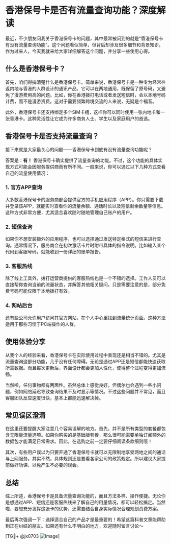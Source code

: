 # 香港保号卡是否有流量查询功能？深度解读

最近，不少朋友问我关于香港保号卡的问题，其中最常被问到的就是“香港保号卡有没有流量查询功能”。这个问题看似简单，但背后却涉及很多细节和背景知识。作为过来人，今天我就来给大家详细解答这个问题，并分享一些使用心得。

## 什么是香港保号卡？

首先，咱们得搞清楚什么是香港保号卡。简单来说，香港保号卡是一种专为经常往返内地与香港的人群设计的通讯产品。它可以在两地通用，既保留了原号码，又避免了漫游费用高的问题。比如，你在香港拨打电话或者发送短信时，会以本地号码计费，而不是漫游资费。这对于需要频繁跨境交流的人来说，无疑是个福音。

此外，香港保号卡还支持绑定多个SIM卡槽，这样你可以同时使用一张内地卡和一张香港卡。这种灵活性让它成为许多商务人士、学生以及家庭用户的首选。

## 香港保号卡是否支持流量查询？

接下来就是大家最关心的问题——香港保号卡到底有没有流量查询功能呢？

答案是：**有！** 香港保号卡确实提供了流量查询的功能。不过，这个功能的具体实现方式可能会因服务提供商而有所不同。一般来说，你可以通过以下几种方式查看自己的流量使用情况：

### 1. 官方APP查询
大多数香港保号卡的服务商都会提供官方的手机应用程序（APP）。你只需要下载并登录该APP，就能实时查看你的流量余额、通话时长以及短信剩余数量等信息。这种方式非常方便，尤其适合喜欢随时随地管理自己账户的用户。

### 2. 短信查询
如果你不想安装额外的应用程序，也可以选择通过发送特定格式的短信来进行查询。通常情况下，服务商会在初次激活卡片时附带具体的指令说明。比如输入某个代码到客服号码，就能收到一份详细的账单报告。

### 3. 客服热线
除了线上工具外，拨打运营商提供的客服热线也是一个不错的选择。工作人员可以直接帮你查询当前的流量状态，并解答其他相关疑问。只是需要注意的是，部分免费号码可能仅限于本地拨打有效。

### 4. 网站后台
还有些公司允许用户访问其官方网站，在个人中心里找到流量统计页面。这种方法适用于那些习惯于PC端操作的人群。

## 使用体验分享

从我个人的经验来看，香港保号卡在实际使用过程中表现还是相当不错的。尤其是流量查询这部分功能，几乎没有任何障碍。无论是通过APP还是短信都能快速获取所需数据。而且每次更新后，界面设计都会更加人性化，使得整个过程变得更加流畅。

当然啦，任何事物都有两面性。虽然总体上感觉良好，但偶尔也会遇到一些小问题，例如网络延迟导致查询结果不及时显示等情况。不过这些问题并不常见，而且客服团队反应速度很快，基本上都能迅速解决掉。

## 常见误区澄清

在这里还要提醒大家注意几个容易误解的地方。首先，并不是所有类型的套餐都包含无限量流量选项。如果你购买的是基础版套餐，那么很可能需要单独订阅额外的数据包才能满足日常需求。因此，在选购之前一定要仔细阅读条款细则哦！

其次，有些用户误以为只要开通了香港保号卡就可以无限制地享受两地之间的通话与上网服务。其实不然，具体规则还是要看各家公司的政策规定。所以建议大家提前做好功课，以免产生不必要的误会。

## 总结

综上所述，香港保号卡是具备流量查询功能的，而且方法多样、操作便捷。无论你是想通过APP、短信还是客服热线来了解自己的用量情况，都可以轻松搞定。当然啦，要想充分发挥这张卡的优势，还需要结合自身实际情况合理规划资费方案。

最后再次强调一下：选择适合自己的产品才是最重要的！希望这篇科普文章能帮助到正在纠结的朋友。如果还有什么不明白的地方，欢迎随时留言讨论～

[TG💪+ @jx0703 ![Image](https://github.com/user-attachments/assets/dbca1d08-cadb-493c-b0ec-ad6f7a83f270)]